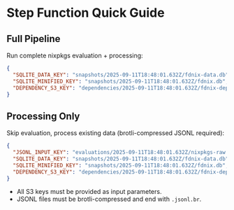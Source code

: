 # Step Function Quick Guide

## Full Pipeline
Run complete nixpkgs evaluation + processing:

```json
{
  "SQLITE_DATA_KEY": "snapshots/2025-09-11T18:48:01.632Z/fdnix-data.db",
  "SQLITE_MINIFIED_KEY": "snapshots/2025-09-11T18:48:01.632Z/fdnix.db",
  "DEPENDENCY_S3_KEY": "dependencies/2025-09-11T18:48:01.632Z/fdnix-deps.json"
}
```

## Processing Only
Skip evaluation, process existing data (brotli-compressed JSONL required):

```json
{
  "JSONL_INPUT_KEY": "evaluations/2025-09-11T18:48:01.632Z/nixpkgs-raw.jsonl.br",
  "SQLITE_DATA_KEY": "snapshots/2025-09-11T18:48:01.632Z/fdnix-data.db",
  "SQLITE_MINIFIED_KEY": "snapshots/2025-09-11T18:48:01.632Z/fdnix.db",
  "DEPENDENCY_S3_KEY": "dependencies/2025-09-11T18:48:01.632Z/fdnix-deps.json"
}
```

- All S3 keys must be provided as input parameters.
- JSONL files must be brotli-compressed and end with `.jsonl.br`.
